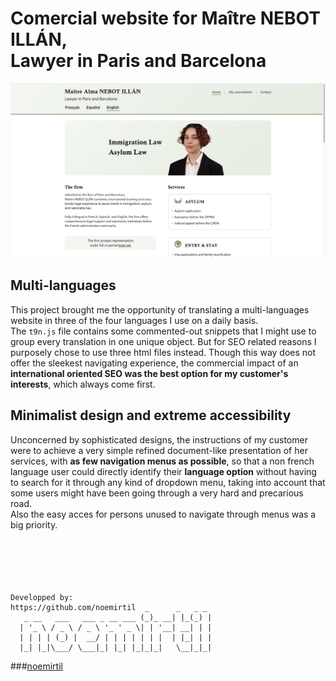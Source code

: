 # Comercial website for Maître NEBOT ILLÁN,<br>Lawyer in Paris and Barcelona
![Preview](img/preview.png)

## Multi-languages

This project brought me the opportunity of translating a multi-languages website in three of the four languages I use on a daily basis.<br>
The `t9n.js` file contains some commented-out snippets that I might use to group every translation in one unique object. But for SEO related reasons I purposely chose to use three html files instead. Though this way does not offer the sleekest navigating experience, the commercial impact of an **international oriented SEO was the best option for my customer's interests**, which always come first.

## Minimalist design and extreme accessibility

Unconcerned by sophisticated designs, the instructions of my customer were to achieve a very simple refined document-like presentation of her services, with **as few navigation menus as possible**, so that a non french language user could directly identify their **language option** without having to search for it through any kind of dropdown menu, taking into account that some users might have been going through a very hard and precarious road.<br>
Also the easy acces for persons unused to navigate through menus was a big priority.<br>
<br>
<br>
<br>
<br>
<br>



```
Developped by:
https://github.com/noemirtil  _      _   _ _
   _ __   ___   ___ _ __ ___ (_)_ __| |_(_) |
  | '_ \ / _ \ / _ \ '_ ' _ \| | '__| __| | |
  | | | | (_) |  __/ | | | | | | |  | |_| | |
  |_| |_|\___/ \___|_| |_| |_|_|_|   \__|_|_|
```
###[noemirtil](https://github.com/noemirtil)
